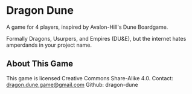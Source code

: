 Dragon Dune
===========

A game for 4 players, inspired by Avalon-Hill's Dune Boardgame.

Formally Dragons, Usurpers, and Empires (DU&E),
but the internet hates amperdands in your project name.


About This Game
---------------
This game is licensed Creative Commons Share-Alike 4.0.
Contact: dragon.dune.game@gmail.com
Github: dragon-dune
